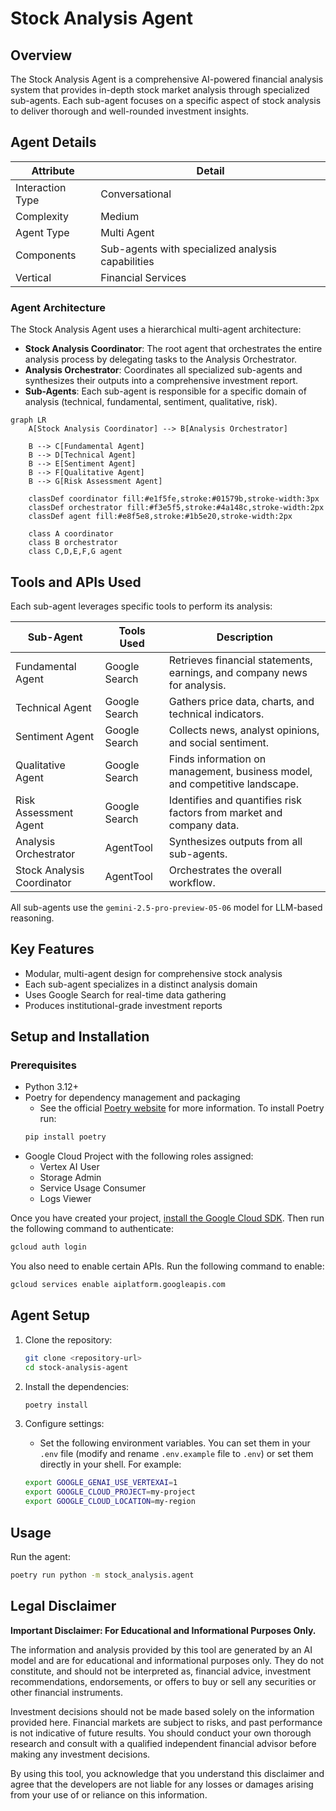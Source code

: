 # Stock Analysis Agent

## Overview

The Stock Analysis Agent is a comprehensive AI-powered financial analysis system that provides in-depth stock market analysis through specialized sub-agents. Each sub-agent focuses on a specific aspect of stock analysis to deliver thorough and well-rounded investment insights.

## Agent Details

| Attribute | Detail |
|---|---|
| Interaction Type | Conversational |
| Complexity | Medium |
| Agent Type | Multi Agent |
| Components | Sub-agents with specialized analysis capabilities |
| Vertical | Financial Services |

### Agent Architecture

The Stock Analysis Agent uses a hierarchical multi-agent architecture:

- **Stock Analysis Coordinator**: The root agent that orchestrates the entire analysis process by delegating tasks to the Analysis Orchestrator.
- **Analysis Orchestrator**: Coordinates all specialized sub-agents and synthesizes their outputs into a comprehensive investment report.
- **Sub-Agents**: Each sub-agent is responsible for a specific domain of analysis (technical, fundamental, sentiment, qualitative, risk).

```mermaid
graph LR
    A[Stock Analysis Coordinator] --> B[Analysis Orchestrator]
    
    B --> C[Fundamental Agent]
    B --> D[Technical Agent]
    B --> E[Sentiment Agent]
    B --> F[Qualitative Agent]
    B --> G[Risk Assessment Agent]
    
    classDef coordinator fill:#e1f5fe,stroke:#01579b,stroke-width:3px
    classDef orchestrator fill:#f3e5f5,stroke:#4a148c,stroke-width:2px
    classDef agent fill:#e8f5e8,stroke:#1b5e20,stroke-width:2px
    
    class A coordinator
    class B orchestrator
    class C,D,E,F,G agent
```

## Tools and APIs Used

Each sub-agent leverages specific tools to perform its analysis:

| Sub-Agent                | Tools Used         | Description |
|--------------------------|-------------------|-------------|
| Fundamental Agent        | Google Search     | Retrieves financial statements, earnings, and company news for analysis. |
| Technical Agent          | Google Search     | Gathers price data, charts, and technical indicators. |
| Sentiment Agent          | Google Search     | Collects news, analyst opinions, and social sentiment. |
| Qualitative Agent        | Google Search     | Finds information on management, business model, and competitive landscape. |
| Risk Assessment Agent    | Google Search     | Identifies and quantifies risk factors from market and company data. |
| Analysis Orchestrator    | AgentTool         | Synthesizes outputs from all sub-agents. |
| Stock Analysis Coordinator | AgentTool       | Orchestrates the overall workflow. |

All sub-agents use the `gemini-2.5-pro-preview-05-06` model for LLM-based reasoning.

## Key Features

- Modular, multi-agent design for comprehensive stock analysis
- Each sub-agent specializes in a distinct analysis domain
- Uses Google Search for real-time data gathering
- Produces institutional-grade investment reports

## Setup and Installation

### Prerequisites

- Python 3.12+
- Poetry for dependency management and packaging
  - See the official [Poetry website](https://python-poetry.org/docs/) for more information. To install Poetry run:
  ```bash
  pip install poetry
  ```
- Google Cloud Project with the following roles assigned:
  - Vertex AI User
  - Storage Admin
  - Service Usage Consumer
  - Logs Viewer

Once you have created your project, [install the Google Cloud SDK](https://cloud.google.com/sdk/docs/install). Then run the following command to authenticate:
```bash
gcloud auth login
```

You also need to enable certain APIs. Run the following command to enable:
```bash
gcloud services enable aiplatform.googleapis.com
```

## Agent Setup

1. Clone the repository:
   ```bash
   git clone <repository-url>
   cd stock-analysis-agent
   ```

2. Install the dependencies:
   ```bash
   poetry install
   ```

3. Configure settings:
   - Set the following environment variables. You can set them in your `.env` file (modify and rename `.env.example` file to `.env`) or set them directly in your shell. For example:
   ```bash
   export GOOGLE_GENAI_USE_VERTEXAI=1
   export GOOGLE_CLOUD_PROJECT=my-project
   export GOOGLE_CLOUD_LOCATION=my-region
   ```

## Usage

Run the agent:
```bash
poetry run python -m stock_analysis.agent
```

## Legal Disclaimer

**Important Disclaimer: For Educational and Informational Purposes Only.**

The information and analysis provided by this tool are generated by an AI model and are for educational and informational purposes only. They do not constitute, and should not be interpreted as, financial advice, investment recommendations, endorsements, or offers to buy or sell any securities or other financial instruments.

Investment decisions should not be made based solely on the information provided here. Financial markets are subject to risks, and past performance is not indicative of future results. You should conduct your own thorough research and consult with a qualified independent financial advisor before making any investment decisions.

By using this tool, you acknowledge that you understand this disclaimer and agree that the developers are not liable for any losses or damages arising from your use of or reliance on this information.